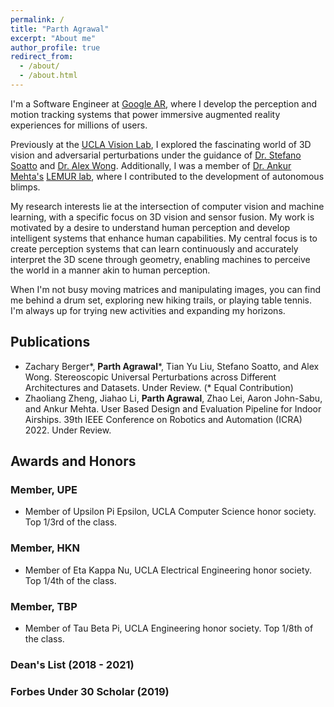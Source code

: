 ```yaml
---
permalink: /
title: "Parth Agrawal"
excerpt: "About me"
author_profile: true
redirect_from: 
  - /about/
  - /about.html
---
```


I'm a Software Engineer at [Google AR](https://arvr.google.com/), where I develop the perception and motion tracking systems that power immersive augmented reality experiences for millions of users.

Previously at the [UCLA Vision Lab](), I explored the fascinating world of 3D vision and adversarial perturbations under the guidance of [Dr. Stefano Soatto](http://web.cs.ucla.edu/~soatto/) and [Dr. Alex Wong](https://vision.cs.yale.edu/members/alex-wong.html). Additionally, I was a member of [Dr. Ankur Mehta's](https://www.ee.ucla.edu/ankur-mehta/) [LEMUR lab](https://uclalemur.com/), where I contributed to the development of autonomous blimps.

My research interests lie at the intersection of computer vision and machine learning, with a specific focus on 3D vision and sensor fusion. My work is motivated by a desire to understand human perception and develop intelligent systems that enhance human capabilities. My central focus is to create perception systems that can learn continuously and accurately interpret the 3D scene through geometry, enabling machines to perceive the world in a manner akin to human perception.

When I'm not busy moving matrices and manipulating images, you can find me behind a drum set, exploring new hiking trails, or playing table tennis. I'm always up for trying new activities and expanding my horizons.

## Publications

*	Zachary Berger\*, **Parth Agrawal**\*, Tian Yu Liu, Stefano Soatto, and Alex Wong. Stereoscopic Universal Perturbations across Different Architectures and Datasets. Under Review. (\* Equal Contribution)
*	Zhaoliang Zheng, Jiahao Li, **Parth Agrawal**, Zhao Lei, Aaron John-Sabu, and Ankur Mehta. User Based Design and Evaluation Pipeline for Indoor Airships. 39th IEEE Conference on Robotics and Automation (ICRA) 2022. Under Review.

## Awards and Honors

### Member, UPE
  * Member of Upsilon Pi Epsilon, UCLA Computer Science honor society. Top 1/3rd of the class.

### Member, HKN
  * Member of Eta Kappa Nu, UCLA Electrical Engineering honor society. Top 1/4th of the class.

### Member, TBP
  * Member of Tau Beta Pi, UCLA Engineering honor society. Top 1/8th of the class.

### Dean's List (2018 - 2021)

### Forbes Under 30 Scholar (2019)
